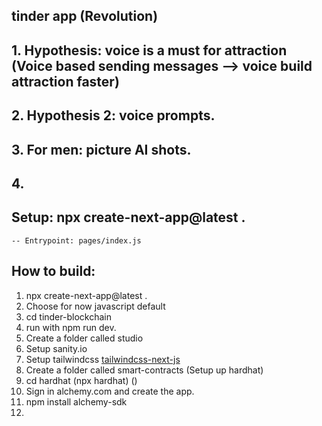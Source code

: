## tinder app (Revolution)

## 1. Hypothesis: voice is a must for attraction (Voice based sending messages --> voice build attraction faster)
## 2. Hypothesis 2: voice prompts. 

## 3. For men: picture AI shots. 

## 4.
## Setup: npx create-next-app@latest .

    -- Entrypoint: pages/index.js 

## How to build:

   1. npx create-next-app@latest .
   2. Choose for now javascript default
   3. cd tinder-blockchain
   4. run with npm run dev. 
   5. Create a folder called studio
   6. Setup sanity.io
   7. Setup tailwindcss [tailwindcss-next-js](https://tailwindcss.com/docs/guides/nextjs)
   8. Create a folder called smart-contracts (Setup up hardhat)
   9. cd hardhat (npx hardhat) ()
   10. Sign in alchemy.com and create the app. 
   11. npm install alchemy-sdk
   12.  
